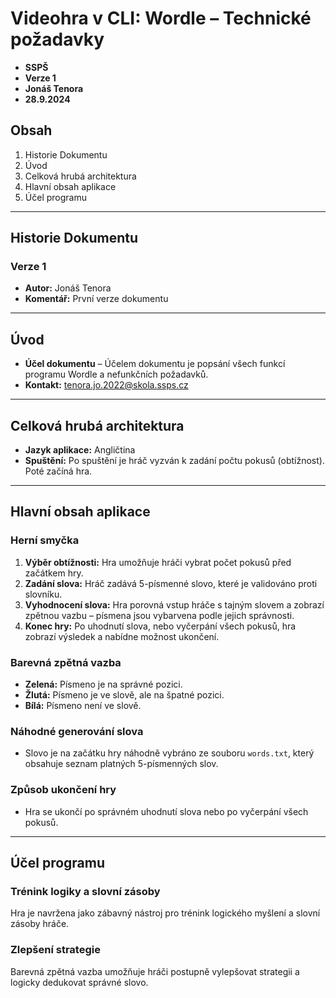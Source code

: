 # Videohra v CLI: Wordle – Technické požadavky
* **SSPŠ**
* **Verze 1**
* **Jonáš Tenora**
* **28.9.2024**

## Obsah
1. Historie Dokumentu
2. Úvod
3. Celková hrubá architektura
4. Hlavní obsah aplikace
5. Účel programu

---

## Historie Dokumentu
### Verze 1
* **Autor:** Jonáš Tenora
* **Komentář:** První verze dokumentu

---

## Úvod
* **Účel dokumentu** – Účelem dokumentu je popsání všech funkcí programu Wordle a nefunkčních požadavků.
* **Kontakt:** tenora.jo.2022@skola.ssps.cz

---

## Celková hrubá architektura
* **Jazyk aplikace:** Angličtina
* **Spuštění:** Po spuštění je hráč vyzván k zadání počtu pokusů (obtížnost). Poté začíná hra.

---

## Hlavní obsah aplikace

### Herní smyčka
1. **Výběr obtížnosti:** Hra umožňuje hráči vybrat počet pokusů před začátkem hry.
2. **Zadání slova:** Hráč zadává 5-písmenné slovo, které je validováno proti slovníku.
3. **Vyhodnocení slova:** Hra porovná vstup hráče s tajným slovem a zobrazí zpětnou vazbu – písmena jsou vybarvena podle jejich správnosti.
4. **Konec hry:** Po uhodnutí slova, nebo vyčerpání všech pokusů, hra zobrazí výsledek a nabídne možnost ukončení.

### Barevná zpětná vazba
- **Zelená:** Písmeno je na správné pozici.
- **Žlutá:** Písmeno je ve slově, ale na špatné pozici.
- **Bílá:** Písmeno není ve slově.

### Náhodné generování slova
- Slovo je na začátku hry náhodně vybráno ze souboru `words.txt`, který obsahuje seznam platných 5-písmenných slov.

### Způsob ukončení hry
- Hra se ukončí po správném uhodnutí slova nebo po vyčerpání všech pokusů.

---

## Účel programu

### Trénink logiky a slovní zásoby
Hra je navržena jako zábavný nástroj pro trénink logického myšlení a slovní zásoby hráče.

### Zlepšení strategie
Barevná zpětná vazba umožňuje hráči postupně vylepšovat strategii a logicky dedukovat správné slovo.
